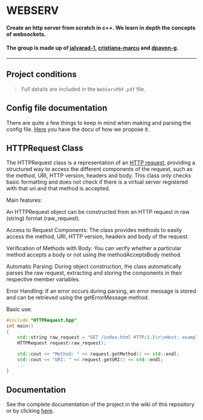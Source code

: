 # WEBSERV

#### Create an http server from scratch in c++. We learn in depth the concepts of websockets.

#### The group is made up of [jalvarad-1](https://github.com/jalvarad-1), [cristiana-marcu](https://github.com/cristiana-marcu) and [dpavon-g](https://github.com/dpavon-g).

---

## Project conditions

> Full details are included in the `WebServPDF.pdf` file.

## Config file documentation

There are quite a few things to keep in mind when making and parsing the config file. [Here](https://github.com/jalvarad-1/WebServ/blob/dpavon/docu/configFile.md) you have the docu of how we propose it.

## HTTPRequest Class
The HTTPRequest class is a representation of an [HTTP request](https://developer.mozilla.org/en-US/docs/Web/HTTP/Messages#http_requests), providing a structured way to access the different components of the request, such as the method, URI, HTTP version, headers and body. This class only checks basic formatting and does not check if there is a virtual server registered with that uri and that method is accepted.

Main features:

An HTTPRequest object can be constructed from an HTTP request in raw (string) format (raw_request).

Access to Request Components: The class provides methods to easily access the method, URI, HTTP version, headers and body of the request.

Verification of Methods with Body: You can verify whether a particular method accepts a body or not using the methodAcceptsBody method.

Automatic Parsing: During object construction, the class automatically parses the raw request, extracting and storing the components in their respective member variables.

Error Handling: If an error occurs during parsing, an error message is stored and can be retrieved using the getErrorMessage method.

Basic use:
```c++
#include "HTTPRequest.hpp"
int main()
{
    std::string raw_request = "GET /index.html HTTP/1.1\r\nHost: example.com\r\n\r\n";
    HTTPRequest request(raw_request);

    std::cout << "Method: " << request.getMethod() << std::endl;
    std::cout << "URI: " << request.getURI() << std::endl;
    ...
}
```

## Documentation

See the complete documentation of the project in the wiki of this repository or by clicking [here]().

